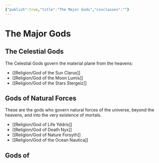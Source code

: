 ```yaml
---
{"publish":true,"title":"The Major Gods","cssclasses":""}
---
```


# The Major Gods
## The Celestial Gods
The Celestial Gods govern the material plane from the heavens: 
- [[Religion/God of the Sun Clarus]] 
- [[Religion/God of the Moon Lumis]] 
- [[Religion/God of the Stars Stergeiz]]

## Gods of Natural Forces
These are the gods who govern natural forces of the universe, beyond the heavens, and into the very existence of mortals.
- [[Religion/God of Life Yddris]]
- [[Religion/God of Death Nyx]] 
- [[Religion/God of Nature Forsyth]]
- [[Religion/God of the Ocean Nautica]]

## Gods of 

